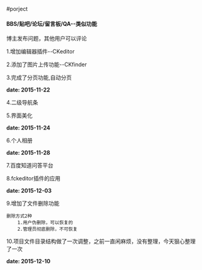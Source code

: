 #porject
#### BBS/贴吧/论坛/留言板/QA--类似功能

博主发布问题，其他用户可以评论

1.增加编辑器插件--CKeditor

2.添加了图片上传功能--CKfinder

3.完成了分页功能,自动分页

**date: 2015-11-22**

4.二级导航条

5.界面美化

**date: 2015-11-24**

6.个人相册

**date: 2015-11-28**

7.百度知道问答平台

8.fckeditor插件的应用

**date: 2015-12-03**

9.增加了文件删除功能

	删除方式2种
		1.用户伪删除，可以恢复的
		2.管理员彻底删除，不可恢复

10.项目文件目录结构做了一次调整，之前一直闲麻烦，没有整理，今天狠心整理了一次

**date: 2015-12-10**